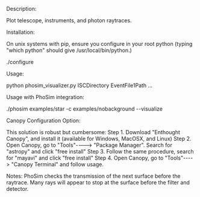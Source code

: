 Description:

Plot telescope, instruments, and photon raytraces.

Installation:

On unix systems with pip, ensure you configure in your root python (typing "which python" should give /usr/local/bin/python.)

./configure

Usage:

python phosim_visualizer.py ISCDirectory EventFile1Path ...

Usage with PhoSim integration:

./phosim examples/star -c examples/nobackground --visualize

Canopy Configuration Option:

This solution is robust but cumbersome:
Step 1.  Download "Enthought Canopy", and install it (available for Windows, MacOSX, and Linux)
Step 2.  Open Canopy, go to "Tools"----> "Package Manager".  Search for "astropy" and click "free install"
Step 3.  Follow the same procedure, search for "mayavi" and click "free install" 
Step 4.  Open Canopy, go to "Tools"----> "Canopy Terminal" and follow usage.

Notes:
PhoSim checks the transmission of the next surface before the raytrace. Many rays will appear to stop at the surface before the filter and detector.